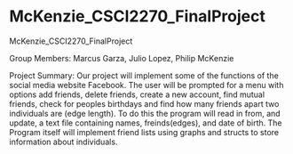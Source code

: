 # McKenzie_CSCI2270_FinalProject
McKenzie_CSCI2270_FinalProject

Group Members: Marcus Garza, Julio Lopez, Philip McKenzie

Project Summary:
Our project will implement some of the functions of the social media website Facebook. The user will be prompted for a menu with options add friends, delete friends, create a new account, find mutual friends, check for peoples birthdays and find how many friends apart two individuals are (edge length). To do this the program will read in from, and update, a text file containing names, freinds(edges), and date of birth. The Program itself will implement friend lists using graphs and structs to store information about individuals.

